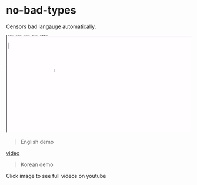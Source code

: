 # no-bad-types

Censors bad langauge automatically.

[![english-preview](/preview.gif)](https://youtu.be/XGagMz2nAXU)
> English demo

[video](https://youtu.be/J-udiFJHUt)
> Korean demo

Click image to see full videos on youtube

